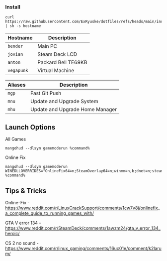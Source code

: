 ### Install
```
curl https://raw.githubusercontent.com/ExRyuske/dotfiles/refs/heads/main/install.sh | sh -s hostname
```

| **Hostname**          | **Description**                   |
| --------------------- | --------------------------------- |
| `bender`              | Main PC                           |
| `jovian`              | Steam Deck LCD                    |
| `anton`               | Packard Bell TE69KB               |
| `vegapunk`            | Virtual Machine                   |


| **Aliases**           | **Description**                   |
| --------------------- | --------------------------------- |
| `mgp`                 | Fast Git Push                     |
| `mnu`                 | Update and Upgrade System         |
| `mhu`                 | Update and Upgrade Home Manager   |

## Launch Options
All Games
```
mangohud --dlsym gamemoderun %command%
```

Online Fix
```
mangohud --dlsym gamemoderun WINEDLLOVERRIDES="OnlineFix64=n;SteamOverlay64=n;winmm=n,b;dnet=n;steam_api64=n;winhttp=n,b" %command%
```

## Tips & Tricks
Online-Fix - https://www.reddit.com/r/LinuxCrackSupport/comments/1cw7v8j/onlinefix_a_complete_guide_to_running_games_with/

GTA V error 134 - https://www.reddit.com/r/SteamDeck/comments/1awzm24/gta_v_error_134_heroic/

CS 2 no sound - https://www.reddit.com/r/linux_gaming/comments/16uc01e/comment/k2larum/
